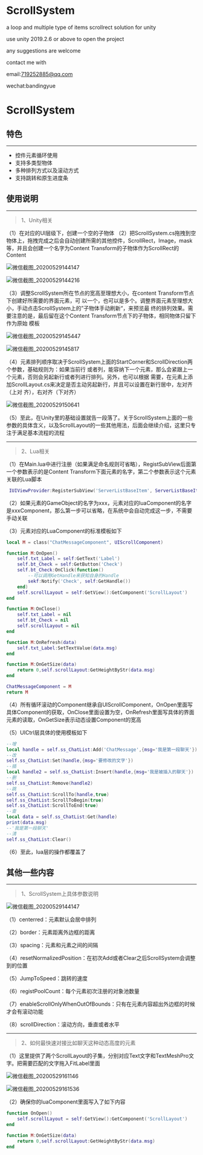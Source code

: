 # ScrollSystem
a loop and multiple type of items scrollrect solution for unity

use unity 2019.2.6 or above to open the project

any suggestions are welcome

contact me with

email:719252885@qq.com

wechat:bandingyue



# ScrollSystem

## 特色
---
* 控件元素循环使用
* 支持多类型物体
* 多种排列方式以及滚动方式
* 支持跳转和原生进度条

## 使用说明
---
>1、Unity相关

（1）在对应的UI层级下，创建一个空的子物体
（2）把ScrollSystem.cs拖拽到空物体上，拖拽完成之后会自动创建所需的其他控件，ScrollRect，Image，mask			等，并且会创建一个名字为Content Transform的子物体作为ScrollRect的Content


![微信截图_20200529144147](https://github.com/banearth/ScrollSystem/blob/master/Image/微信截图_20200529144147.png)

![微信截图_20200529144216](Image\微信截图_20200529144216.png)

（3）调整ScrollSystem所在节点的宽高至理想大小，在content Transform节点下创建好所需要的界面元素，可		以一个，也可以是多个。调整界面元素至理想大小，手动点击ScrollSystem上的”子物体手动刷新“，来预览最		终的排列效果。需要注意的是，最后留在这个Content Transform节点下的子物体，相同物体只留下作为原始		模板

![微信截图_20200529145447](Image\微信截图_20200529145447.png)

![微信截图_20200529145817](Image\微信截图_20200529145817.png)

（4）元素排列顺序取决于ScrollSystem上面的StartCorner和ScrollDirection两个参数，基础规则为：如果当前行		或者列，能容纳下一个元素，那么会紧跟上一个元素，否则会另起新行或者列进行排列。另外，也可以根据		需要，在元素上添加ScrollLayout.cs来决定是否主动另起新行，并且可以设置在新行居中，左对齐（上对		齐），右对齐（下对齐）

![微信截图_20200529150641](Image\微信截图_20200529150641.png)

（5）至此，在Unity里的基础设置就告一段落了。关于ScrollSystem上面的一些参数的具体含义，以及ScrollLayout的一些其他用法，后面会继续介绍，这里只专注于满足基本流程的流程





---
>2、Lua相关

（1）在Main.lua中进行注册（如果满足命名规则可省略），RegistSubView后面第一个参数表示的是Content Transform下面元素的名字，第二个参数表示这个元素关联的Lua脚本
```lua
 IUIViewProvider:RegisterSubView('ServerListBaseItem', ServerListBaseItemComponent)
```

（2）如果元素的GameObject的名字为xxx，元素对应的luaComponent的名字是xxxComponent，那么第一步可以省略，在系统中会自动完成这一步，不需要手动关联

（3）元素对应的LuaComponent的标准模板如下
```lua
local M = class("ChatMessageComponent", UIScrollComponent)

function M:OnOpen()
    self.txt_Label = self:GetText('Label')
    self.bt_Check = self:GetButton('Check')
    self.bt_Check:OnClick(function() 
        --可以调用GetHandle来获知自身的Handle
    	sekf:Notify('Check', self:GetHandle())    
    end)
    self.scrollLayout = self:GetView():GetComponent('ScrollLayout')
end

function M:OnClose()
    self.txt_Label = nil
    self.bt_Check = nil
    self.scrollLayout = nil
end

function M:OnRefresh(data)
    self.txt_Label:SetTextValue(data.msg)
end

function M:OnGetSize(data)
    return 0,self.scrollLayout:GetHeightByStr(data.msg)
end

ChatMessageComponent = M
return M
```
（4）所有循环滚动的Component继承自UIScrollComponent，OnOpen里面写具体Component的获取，OnClose里面设置为空，OnRefresh里面写具体的界面元素的读取，OnGetSize表示动态设置Component的宽高

（5）UICtrl层具体的使用模板如下

```lua
--增
local handle = self.ss_ChatList:Add('ChatMessage',{msg='我是第一段聊天'})
--改
self.ss_ChatList:Set(handle,{msg='要修改的文字'})
--插
local handle2 = self.ss_ChatList:Insert(handle,{msg='我是被插入的聊天'})
--删
self.ss_ChatList:Remove(handle2)
--跳
self.ss_ChatList:ScrollTo(handle,true)
self.ss_ChatList:ScrollToBegin(true)
self.ss_ChatList:ScrollToEnd(true)
--查
local data = self.ss_ChatList:Get(handle)
print(data.msg)
--'我是第一段聊天'
--清
self.ss_ChatList:Clear()
```

（6）至此，lua层的操作都覆盖了



## 其他一些内容
---
>1、ScrollSystem上具体参数说明

![微信截图_20200529144147](Image\微信截图_20200529144147.png)

（1）centerred：元素默认会居中排列

（2）border：元素距离外边框的距离

（3）spacing：元素和元素之间的间隔

（4）resetNormalizedPosition：在初次Add或者Clear之后ScrollSystem会调整到的位置

（5）JumpToSpeed：跳转的速度

（6）registPoolCount：每个元素初次注册的对象池数量

（7）enableScrollOnlyWhenOutOfBounds：只有在元素内容超出外边框的时候才会有滚动功能

（8）scrollDirection：滚动方向，垂直或者水平

---
>2、如何最快速对接比如聊天这种动态高度的元素

（1）这里提供了两个ScrollLayout的子集，分别对应Text文字和TextMeshPro文字。把需要匹配的文字拖入FitLabel里面

![微信截图_20200529161146](Image\微信截图_20200529161146.png)

![微信截图_20200529161536](Image\微信截图_20200529161536.png)



（2）确保你的luaComponent里面写入了如下内容
```lua
function OnOpen()
	self.scrollLayout = self:GetView():GetComponent('ScrollLayout')
end

function M:OnGetSize(data)
    return 0,self.scrollLayout:GetHeightByStr(data.msg)
end
```
